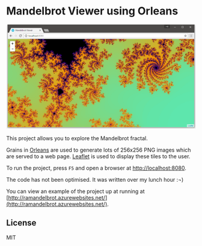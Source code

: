 # Mandelbrot Viewer using Orleans

![](screenshot.png)

This project allows you to explore the Mandelbrot fractal.

Grains in [Orleans](http://dotnet.github.com/orleans) are used to generate lots of 256x256 PNG images which are served to
a web page. [Leaflet](http://leafletjs.com/) is used to display these tiles to the user.

To run the project, press `F5` and open a browser at [http://localhost:8080](http://localhost:8080).

The code has not been optimised. It was written over my lunch hour :¬)

You can view an example of the project up at running at [http://ramandelbrot.azurewebsites.net/](http://ramandelbrot.azurewebsites.net/).

## License

MIT
